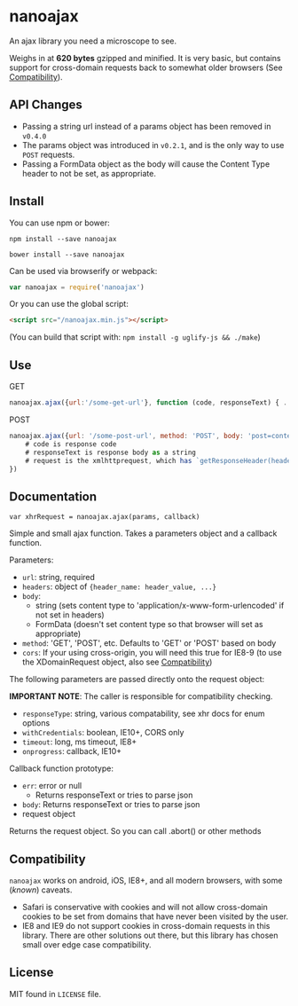 nanoajax
========

An ajax library you need a microscope to see.

Weighs in at **620 bytes** gzipped and minified. It is very basic, but contains support for cross-domain requests back to somewhat older browsers (See [Compatibility](#compatibility)).

## API Changes

- Passing a string url instead of a params object has been removed in `v0.4.0`
- The params object was introduced in `v0.2.1`, and is the only way to use `POST` requests.
- Passing a FormData object as the body will cause the Content Type header to not be set, as appropriate.

## Install

You can use npm or bower:

```
npm install --save nanoajax
```

```
bower install --save nanoajax
```

Can be used via browserify or webpack:

```javascript
var nanoajax = require('nanoajax')
```

Or you can use the global script:

```html
<script src="/nanoajax.min.js"></script>
```

(You can build that script with: `npm install -g uglify-js && ./make`)

## Use

GET

```javascript
nanoajax.ajax({url:'/some-get-url'}, function (code, responseText) { ... })
```

POST

```javascript
nanoajax.ajax({url: '/some-post-url', method: 'POST', body: 'post=content&args=yaknow'}, function (code, responseText, request) {
    # code is response code
    # responseText is response body as a string
    # request is the xmlhttprequest, which has `getResponseHeader(header)` function
})
```

## Documentation

```
var xhrRequest = nanoajax.ajax(params, callback)
```

Simple and small ajax function. Takes a parameters object and a callback function.

Parameters:

- `url`: string, required
- `headers`: object of `{header_name: header_value, ...}`
- `body`:
    + string (sets content type to 'application/x-www-form-urlencoded' if not set in headers)
    + FormData (doesn't set content type so that browser will set as appropriate)
- `method`: 'GET', 'POST', etc. Defaults to 'GET' or 'POST' based on body
- `cors`: If your using cross-origin, you will need this true for IE8-9 (to use the XDomainRequest object, also see [Compatibility](#compatibility))

The following parameters are passed directly onto the request object:

**IMPORTANT NOTE**: The caller is responsible for compatibility checking.

- `responseType`: string, various compatability, see xhr docs for enum options
- `withCredentials`: boolean, IE10+, CORS only
- `timeout`: long, ms timeout, IE8+
- `onprogress`: callback, IE10+

Callback function prototype:

- `err`: error or null
    + Returns responseText or tries to parse json
- `body`:
    Returns responseText or tries to parse json
- request object

Returns the request object. So you can call .abort() or other methods

## Compatibility

`nanoajax` works on android, iOS, IE8+, and all modern browsers, with some (_known_) caveats.

- Safari is conservative with cookies and will not allow cross-domain cookies to be set from domains that have never been visited by the user.
- IE8 and IE9 do not support cookies in cross-domain requests in this library. There are other solutions out there, but this library has chosen small over edge case compatibility.

## License

MIT found in `LICENSE` file.
